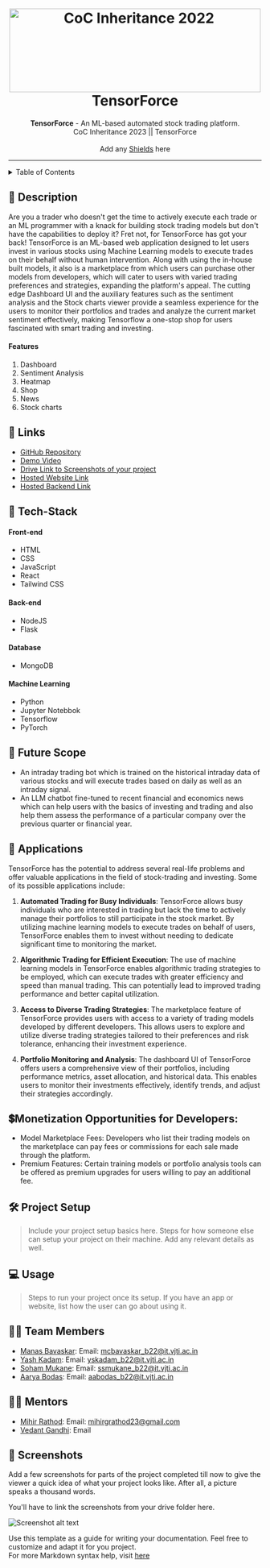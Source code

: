 <h1 align="center">
  <a href="https://github.com/CommunityOfCoders/Inheritance-2023">
    <img src="https://raw.githubusercontent.com/CommunityOfCoders/Inheritance-2023/main/Untitled.png" alt="CoC Inheritance 2022" width="500" height="166">
  </a>
  <br>
  TensorForce
</h1>

<div align="center">
   <strong>TensorForce</strong> - An ML-based automated stock trading platform.<br>
  CoC Inheritance 2023 || TensorForce <br> <br>
  Add any <a href="https://shields.io/">Shields</a> here
</div>
<hr>

<details>
<summary>Table of Contents</summary>

- [Description](#description)
- [Links](#links)
- [Tech Stack](#tech-stack)
- [Future Scope](#future-scope)
- [Applications](#applications)
- [Project Setup](#project-setup)
- [Usage](#usage)
- [Team Members](#team-members)
- [Mentors](#mentors)
- [Screenshots](#screenshots)

</details>

## 📝 Description

Are you a trader who doesn't get the time to actively execute each trade or an ML programmer with a knack for building stock trading models but don't have the capabilities to deploy it? Fret not, for TensorForce has got your back!
TensorForce is an ML-based web application designed to let users invest in various stocks using Machine Learning models to execute trades on their behalf without human intervention. Along with using the in-house built models, it also is a marketplace from which users can purchase other models from developers, which will cater to users with varied trading preferences and strategies, expanding the platform's appeal. The cutting edge Dashboard UI and the auxiliary features such as the sentiment analysis and the Stock charts viewer provide a seamless experience for the users to monitor their portfolios and trades and analyze the current market sentiment effectively, making Tensorflow a one-stop shop for users fascinated with smart trading and investing.

#### Features
1. Dashboard
2. Sentiment Analysis
3. Heatmap
4. Shop
5. News
6. Stock charts

## 🔗 Links

- [GitHub Repository](https://github.com/manascb1344/Inheritance)
- [Demo Video]()
- [Drive Link to Screenshots of your project]()
- [Hosted Website Link]()
- [Hosted Backend Link]()

## 🤖 Tech-Stack

#### Front-end
- HTML
- CSS
- JavaScript
- React
- Tailwind CSS

#### Back-end
- NodeJS
- Flask

#### Database
- MongoDB

#### Machine Learning
- Python
- Jupyter Notebbok
- Tensorflow
- PyTorch

## 🔮 Future Scope

- An intraday trading bot which is trained on the historical intraday data of various stocks and will execute trades based on daily as well as an intraday signal.
- An LLM chatbot fine-tuned to recent financial and economics news which can help users with the basics of investing and trading and also help them assess the performance of a particular company over the previous quarter or financial year.

## 💸 Applications

TensorForce has the potential to address several real-life problems and offer valuable applications in the field of stock-trading and investing. Some of its possible applications include:

1. <strong>Automated Trading for Busy Individuals</strong>: TensorForce allows busy individuals who are interested in trading but lack the time to actively manage their portfolios to still participate in the stock market. By utilizing machine learning models to execute trades on behalf of users, TensorForce enables them to invest without needing to dedicate significant time to monitoring the market.

2. <strong>Algorithmic Trading for Efficient Execution</strong>: The use of machine learning models in TensorForce enables algorithmic trading strategies to be employed, which can execute trades with greater efficiency and speed than manual trading. This can potentially lead to improved trading performance and better capital utilization.

3. <strong>Access to Diverse Trading Strategies</strong>: The marketplace feature of TensorForce provides users with access to a variety of trading models developed by different developers. This allows users to explore and utilize diverse trading strategies tailored to their preferences and risk tolerance, enhancing their investment experience.

4. <strong>Portfolio Monitoring and Analysis</strong>: The dashboard UI of TensorForce offers users a comprehensive view of their portfolios, including performance metrics, asset allocation, and historical data. This enables users to monitor their investments effectively, identify trends, and adjust their strategies accordingly.

## 💲Monetization Opportunities for Developers:

- Model Marketplace Fees: Developers who list their trading models on the marketplace can pay fees or commissions for each sale made through the platform.
- Premium Features: Certain training models or portfolio analysis tools can be offered as premium upgrades for users willing to pay an additional fee.

## 🛠 Project Setup

>Include your project setup basics here. Steps for how someone else can setup your project on their machine. Add any relevant details as well.

## 💻 Usage

>Steps to run your project once its setup. If you have an app or website, list how the user can go about using it.

## 👨‍💻 Team Members

- [Manas Bavaskar](https://github.com/manascb1344): Email: mcbavaskar_b22@it.vjti.ac.in
- [Yash Kadam](https://github.com/kyash99252): Email: yskadam_b22@it.vjti.ac.in
- [Soham Mukane](https://github.com/ssmukane12): Email: ssmukane_b22@it.vjti.ac.in
- [Aarya Bodas](https://github.com/aarya-16): Email: aabodas_b22@it.vjti.ac.in


## 👨‍🏫 Mentors

- [Mihir Rathod](https://github.com/m-g-rathod): Email: mihirgrathod23@gmail.com 
- [Vedant Gandhi](https://github.com/): Email 

## 📱 Screenshots
Add a few screenshots for parts of the project completed till now to give the viewer a quick idea of what your project looks like. After all, a picture speaks a thousand words.

You'll have to link the screenshots from your drive folder here.

![Screenshot alt text](https://i.redd.it/qp8ocyzvyj8a1.jpg "Here is a screenshot")

Use this template as a guide for writing your documentation. Feel free to customize and adapt it for you project.  
For more Markdown syntax help, visit [here](https://www.markdownguide.org/basic-syntax/)
